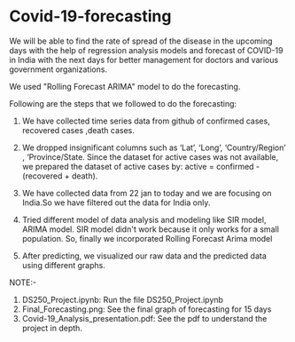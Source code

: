 # Covid-19-forecasting
We will be able to find the rate of spread of the disease in the upcoming days with the help of regression analysis models and forecast of COVID-19 in India with the next days for better management for doctors and various government organizations.

We used "Rolling Forecast ARIMA" model to do the forecasting.

Following are the steps that we followed to do the forecasting:

1) We have collected time series data from github of confirmed cases, recovered cases ,death
cases.

2) We dropped insignificant columns such as ‘Lat’, ‘Long’, ‘Country/Region’ , ‘Province/State.
Since the dataset for active cases was not available, we prepared the dataset of active cases by:
active = confirmed -(recovered + death).

3) We have collected data from 22 jan to today and we are focusing on India.So we have filtered
out the data for India only.

4) Tried different model of data analysis and modeling like SIR model, ARIMA model. SIR model didn't work because it only works for a small population. So, finally we incorporated Rolling Forecast Arima model

5) After predicting, we visualized our raw data and the predicted data using different graphs.


NOTE:-
1) DS250_Project.ipynb: Run the file DS250_Project.ipynb
2) Final_Forecasting.png: See the final graph of forecasting for 15 days
3) Covid-19_Analysis_presentation.pdf: See the pdf to understand the project in depth.
